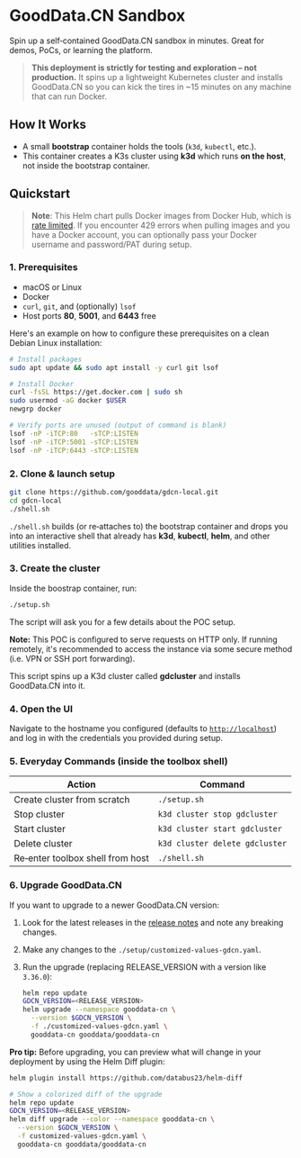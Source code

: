 # GoodData.CN Sandbox

Spin up a self‑contained GoodData.CN sandbox in minutes.
Great for demos, PoCs, or learning the platform.

> **This deployment is strictly for testing and exploration – not production.**
> It spins up a lightweight Kubernetes cluster and installs GoodData.CN so you
> can kick the tires in ~15 minutes on any machine that can run Docker.

## How It Works

* A small **bootstrap** container holds the tools (`k3d`, `kubectl`, etc.).
* This container creates a K3s cluster using **k3d** which runs **on the host**, not inside the
  bootstrap container.

## Quickstart

> **Note**: This Helm chart pulls Docker images from Docker Hub, which is [rate limited](https://www.docker.com/increase-rate-limit). If you encounter 429 errors when pulling images and you have a Docker account, you can optionally pass your Docker username and password/PAT during setup.

### 1. **Prerequisites**

  - macOS or Linux
  - Docker
  - `curl`, `git`, and (optionally) `lsof`
  - Host ports **80**, **5001**, and **6443** free

  Here's an example on how to configure these prerequisites on a clean Debian Linux installation:

  ```bash
  # Install packages
  sudo apt update && sudo apt install -y curl git lsof

  # Install Docker
  curl -fsSL https://get.docker.com | sudo sh
  sudo usermod -aG docker $USER
  newgrp docker

  # Verify ports are unused (output of command is blank)
  lsof -nP -iTCP:80   -sTCP:LISTEN
  lsof -nP -iTCP:5001 -sTCP:LISTEN
  lsof -nP -iTCP:6443 -sTCP:LISTEN
  ```

### 2. **Clone & launch setup**

```bash
git clone https://github.com/gooddata/gdcn-local.git
cd gdcn-local
./shell.sh
```

`./shell.sh` builds (or re‑attaches to) the bootstrap container and drops you into an interactive shell that already has **k3d**, **kubectl**, **helm**, and other utilities installed.

### 3. **Create the cluster**

Inside the boostrap container, run:

```bash
./setup.sh
```

The script will ask you for a few details about the POC setup.

**Note:** This POC is configured to serve requests on HTTP only. If running remotely, it's recommended to access the instance via some secure method (i.e. VPN or SSH port forwarding).

This script spins up a K3d cluster called **gdcluster** and installs GoodData.CN into it.

### 4. **Open the UI**

Navigate to the hostname you configured (defaults to [`http://localhost`](http://localhost)) and log in with the credentials you provided during setup.

### 5. Everyday Commands (inside the toolbox shell)

| Action | Command |
|--------|---------|
| Create cluster from scratch | `./setup.sh` |
| Stop cluster | `k3d cluster stop gdcluster` |
| Start cluster | `k3d cluster start gdcluster` |
| Delete cluster | `k3d cluster delete gdcluster` |
| Re‑enter toolbox shell from host | `./shell.sh` |

### 6. Upgrade GoodData.CN

If you want to upgrade to a newer GoodData.CN version:

1. Look for the latest releases in the [release notes](https://www.gooddata.com/docs/cloud-native/latest/whats-new-cn/) and note any breaking changes.
1. Make any changes to the `./setup/customized-values-gdcn.yaml`.
1. Run the upgrade (replacing RELEASE_VERSION with a version like `3.36.0`):

    ```bash
    helm repo update
    GDCN_VERSION=<RELEASE_VERSION>
    helm upgrade --namespace gooddata-cn \
      --version $GDCN_VERSION \
      -f ./customized-values-gdcn.yaml \
      gooddata-cn gooddata/gooddata-cn
    ```

**Pro tip:** Before upgrading, you can preview what will change in your deployment by using the Helm Diff plugin:
  ```bash
  helm plugin install https://github.com/databus23/helm-diff

  # Show a colorized diff of the upgrade
  helm repo update
  GDCN_VERSION=<RELEASE_VERSION>
  helm diff upgrade --color --namespace gooddata-cn \
    --version $GDCN_VERSION \
    -f customized-values-gdcn.yaml \
    gooddata-cn gooddata/gooddata-cn
  ```
